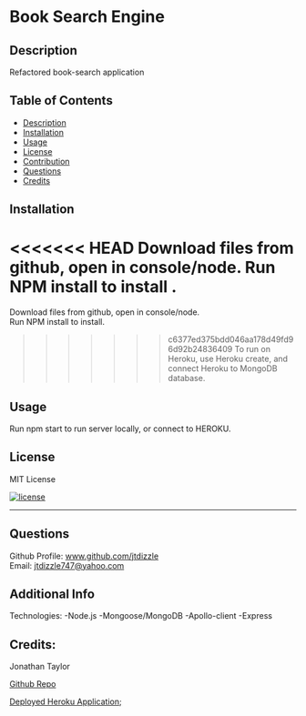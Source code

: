 #  Book Search Engine


## Description

  Refactored book-search application
  
  
  ## Table of Contents 
  
  
  - [Description](#description)
  - [Installation](#installation)
  - [Usage](#usage)
  - [License](#license)
  - [Contribution](#contribution)
  - [Questions](#questions)
  - [Credits](#credits)
  
  
  ## Installation
<<<<<<< HEAD
  Download files from github, open in console/node. Run NPM install to install . 
=======
  Download files from github, open in console/node.  
  Run NPM install to install.  
>>>>>>> c6377ed375bdd046aa178d49fd96d92b24836409
  To run on Heroku, use Heroku create, and connect Heroku to MongoDB database.
  
  ## Usage
  Run npm start to run server locally, or connect to HEROKU. 


  ## License
  MIT License

  [![license](https://img.shields.io/badge/license-MITLicense-blue)](https://shields.io)


  ---
  
  
  

  ## Questions
  Github Profile: www.github.com/jtdizzle  
  Email: jtdizzle747@yahoo.com

 
  ## Additional Info
  Technologies:
  -Node.js
  -Mongoose/MongoDB
  -Apollo-client
  -Express
  

  ## Credits:

  Jonathan Taylor

  [Github Repo](https://github.com/jtdizzle/Book-Search-Engine "Github Repo")
  
  
  [Deployed Heroku Application](https://bookidy-book-book-engine.herokuapp.com "Heroku app");
